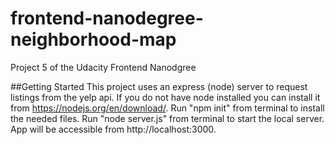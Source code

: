 # frontend-nanodegree-neighborhood-map
Project 5 of the Udacity Frontend Nanodgree

##Getting Started
This project uses an express (node) server to request listings from the yelp api.
If you do not have node installed you can install it from https://nodejs.org/en/download/.
Run "npm init" from terminal to install the needed files.
Run "node server.js" from terminal to start the local server.
App will be accessible from http://localhost:3000.